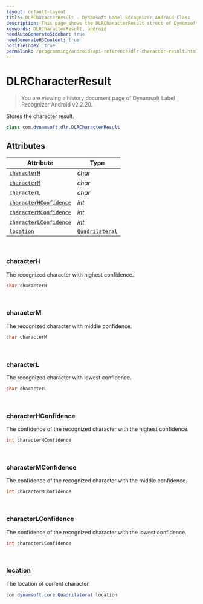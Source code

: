```yaml
---
layout: default-layout
title: DLRCharacterResult - Dynamsoft Label Recognizer Android Class
description: This page shows the DLRCharacterResult struct of Dynamsoft Label Recognizer for Android Language.
keywords: DLRCharacterResult, android
needAutoGenerateSidebar: true
needGenerateH3Content: true
noTitleIndex: true
permalink: /programming/android/api-reference/dlr-character-result.html
---
```



# DLRCharacterResult

> You are viewing a history document page of Dynamsoft Label Recognizer Android v2.2.20.

Stores the character result.

```java
class com.dynamsoft.dlr.DLRCharacterResult
```

## Attributes
  
| Attribute | Type |
|---------- | ---- |
| [`characterH`](#characterh) | *char* |
| [`characterM`](#characterm) | *char* |
| [`characterL`](#characterl) | *char* |
| [`characterHConfidence`](#characterhconfidence) | *int* |
| [`characterMConfidence`](#charactermconfidence) | *int* |
| [`characterLConfidence`](#characterlconfidence) | *int* |
| [`location`](#location) | [`Quadrilateral`](quadrilateral.md) |

&nbsp;

### characterH

The recognized character with highest confidence.

```java
char characterH
```

&nbsp;

### characterM

The recognized character with middle confidence.

```java
char characterM
```

&nbsp;

### characterL

The recognized character with lowest confidence.

```java
char characterL
```

&nbsp;

### characterHConfidence

The confidence of the recognized character with the highest confidence.

```java
int characterHConfidence
```

&nbsp;

### characterMConfidence

The confidence of the recognized character with the middle confidence.

```java
int characterMConfidence
```

&nbsp;

### characterLConfidence

The confidence of the recognized character with the lowest confidence.

```java
int characterLConfidence
```

&nbsp;

### location

The location of current character.

```java
com.dynamsoft.core.Quadrilateral location
```
